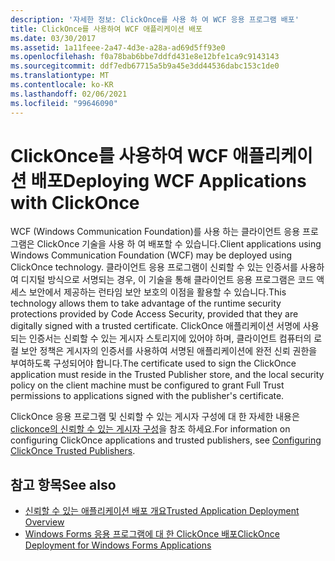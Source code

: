 ```yaml
---
description: '자세한 정보: ClickOnce를 사용 하 여 WCF 응용 프로그램 배포'
title: ClickOnce를 사용하여 WCF 애플리케이션 배포
ms.date: 03/30/2017
ms.assetid: 1a11feee-2a47-4d3e-a28a-ad69d5ff93e0
ms.openlocfilehash: f0a78bab6bbe7ddfd431e8e12bfe1ca9c9143143
ms.sourcegitcommit: ddf7edb67715a5b9a45e3dd44536dabc153c1de0
ms.translationtype: MT
ms.contentlocale: ko-KR
ms.lasthandoff: 02/06/2021
ms.locfileid: "99646090"
---
```

# <a name="deploying-wcf-applications-with-clickonce"></a><span data-ttu-id="43b64-103">ClickOnce를 사용하여 WCF 애플리케이션 배포</span><span class="sxs-lookup"><span data-stu-id="43b64-103">Deploying WCF Applications with ClickOnce</span></span>

<span data-ttu-id="43b64-104">WCF (Windows Communication Foundation)를 사용 하는 클라이언트 응용 프로그램은 ClickOnce 기술을 사용 하 여 배포할 수 있습니다.</span><span class="sxs-lookup"><span data-stu-id="43b64-104">Client applications using Windows Communication Foundation (WCF) may be deployed using ClickOnce technology.</span></span> <span data-ttu-id="43b64-105">클라이언트 응용 프로그램이 신뢰할 수 있는 인증서를 사용하여 디지털 방식으로 서명되는 경우, 이 기술을 통해 클라이언트 응용 프로그램은 코드 액세스 보안에서 제공하는 런타임 보안 보호의 이점을 활용할 수 있습니다.</span><span class="sxs-lookup"><span data-stu-id="43b64-105">This technology allows them to take advantage of the runtime security protections provided by Code Access Security, provided that they are digitally signed with a trusted certificate.</span></span> <span data-ttu-id="43b64-106">ClickOnce 애플리케이션 서명에 사용되는 인증서는 신뢰할 수 있는 게시자 스토리지에 있어야 하며, 클라이언트 컴퓨터의 로컬 보안 정책은 게시자의 인증서를 사용하여 서명된 애플리케이션에 완전 신뢰 권한을 부여하도록 구성되어야 합니다.</span><span class="sxs-lookup"><span data-stu-id="43b64-106">The certificate used to sign the ClickOnce application must reside in the Trusted Publisher store, and the local security policy on the client machine must be configured to grant Full Trust permissions to applications signed with the publisher's certificate.</span></span>  
  
 <span data-ttu-id="43b64-107">ClickOnce 응용 프로그램 및 신뢰할 수 있는 게시자 구성에 대 한 자세한 내용은 [clickonce의 신뢰할 수 있는 게시자 구성](/previous-versions/dotnet/articles/ms996418(v=msdn.10))을 참조 하세요.</span><span class="sxs-lookup"><span data-stu-id="43b64-107">For information on configuring ClickOnce applications and trusted publishers, see [Configuring ClickOnce Trusted Publishers](/previous-versions/dotnet/articles/ms996418(v=msdn.10)).</span></span>  
  
## <a name="see-also"></a><span data-ttu-id="43b64-108">참고 항목</span><span class="sxs-lookup"><span data-stu-id="43b64-108">See also</span></span>

- [<span data-ttu-id="43b64-109">신뢰할 수 있는 애플리케이션 배포 개요</span><span class="sxs-lookup"><span data-stu-id="43b64-109">Trusted Application Deployment Overview</span></span>](/visualstudio/deployment/trusted-application-deployment-overview)
- <span data-ttu-id="43b64-110">[Windows Forms 응용 프로그램에 대 한 ClickOnce 배포](/previous-versions/visualstudio/visual-studio-2008/wh45kb66(v=vs.90))</span><span class="sxs-lookup"><span data-stu-id="43b64-110">[ClickOnce Deployment for Windows Forms Applications](/previous-versions/visualstudio/visual-studio-2008/wh45kb66(v=vs.90))</span></span>
